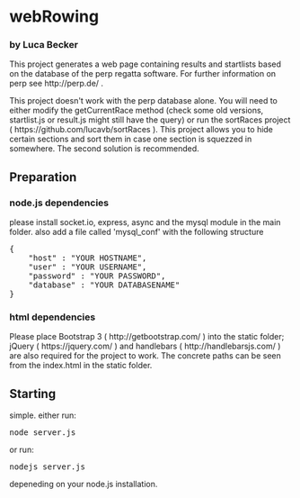 # webRowing 
### by Luca Becker


<p>This project generates a web page containing results and startlists based on the database of the perp regatta software. For further information on perp see http://perp.de/ .</p>
<p>This project doesn't work with the perp database alone. You will need to either modify the getCurrentRace method (check some old versions, startlist.js or result.js might still have the query) or run the sortRaces project ( https://github.com/lucavb/sortRaces ). This project allows you to hide certain sections and sort them in case one section is squezzed in somewhere. The second solution is recommended.</p>


## Preparation

### node.js dependencies

please install socket.io, express, async and the mysql module in the main folder.
also add a file called 'mysql_conf' with the following structure
<pre>
{
	"host" : "YOUR HOSTNAME",
	"user" : "YOUR USERNAME",
	"password" : "YOUR PASSWORD",
	"database" : "YOUR DATABASENAME"
}
</pre>

### html dependencies

<p>Please place Bootstrap 3 ( http://getbootstrap.com/ ) into the static folder; jQuery ( https://jquery.com/ ) and handlebars ( http://handlebarsjs.com/ ) are also required for the project to work.
The concrete paths can be seen from the index.html in the static folder.</p>


## Starting

simple. either run:
<pre>
node server.js
</pre>
or run:
<pre>
nodejs server.js
</pre>
depeneding on your node.js installation.
